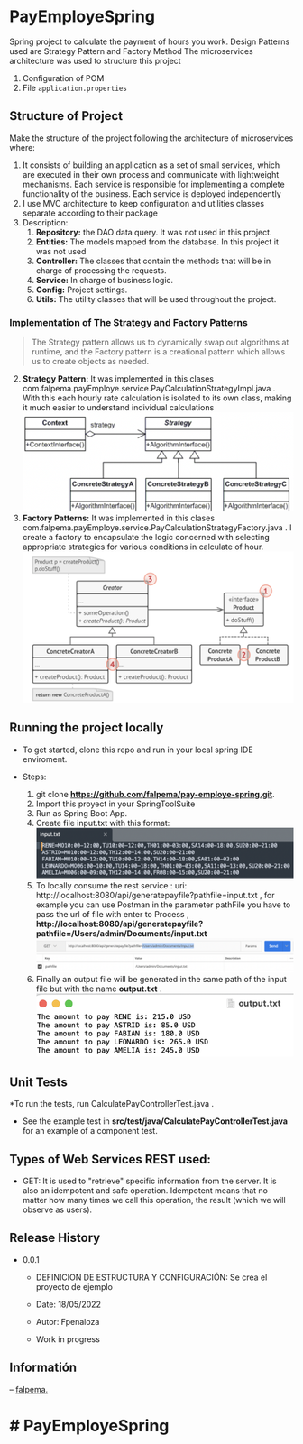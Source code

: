 # PayEmployeSpring

Spring project to calculate the payment of hours you work. Design Patterns used are Strategy Pattern and Factory Method
The microservices architecture was used to structure this project

1.  Configuration of POM
2.  File `application.properties`


## Structure of Project

Make the structure of the project following the architecture of microservices where:
1. It consists of building an application as a set of small services, which are executed in their own process and communicate with lightweight mechanisms. Each service is responsible for implementing a complete functionality of the business. Each service is deployed independently
2. I use MVC architecture to keep configuration and utilities classes separate according to their package
3. Description:
     1. **Repository:** the DAO data query. It was not used in this project.
     2. **Entities:** The models mapped from the database. In this project it was not used
     3. **Controller:** The classes that contain the methods that will be in charge of processing the requests.
     4. **Service:** In charge of business logic.
     5. **Config:** Project settings.
     6. **Utils:** The utility classes that will be used throughout the project.
    

### Implementation of The Strategy and Factory Patterns

>  The Strategy pattern allows us to dynamically swap out algorithms at runtime, and the Factory pattern is a creational pattern which allows us to create objects as needed.

2.   **Strategy Pattern:** It was implemented in this clases com.falpema.payEmploye.service.PayCalculationStrategyImpl.java .  With this each hourly rate calculation is isolated to its own class, making it much easier to understand individual calculations
![FormatOuput](picts/strategyPattern.png "strategyPattern")
3.   **Factory Patterns:** It was implemented in this clases com.falpema.payEmploye.service.PayCalculationStrategyFactory.java . I create a factory to encapsulate the logic concerned with selecting appropriate strategies for various conditions in calculate of hour.
![FormatOuput](picts/factoryMethod.png "FactoryMethod")


## Running the project locally 

* To get started, clone this repo and run in your local spring IDE enviroment.
* Steps:

    1. git clone  **https://github.com/falpema/pay-employe-spring.git**. 
    2. Import this proyect in your SpringToolSuite
    3. Run as Spring Boot App.
    4. Create file input.txt with this format:
    ![FormatInput](picts/inputFormat.png "Input.txt Format")
    4. To locally consume the rest service :  uri: http://localhost:8080/api/generatepayfile?pathfile=input.txt , for example you can use Postman in the parameter pathFile you have to pass the url of file with enter to Process , **http://localhost:8080/api/generatepayfile?pathfile=/Users/admin/Documents/input.txt**
    ![FormatOuput](picts/consumeService.png "Consume Service")
    5. Finally an output file will be generated in the same path of the input file but with the name **output.txt** .
    ![FormatOuput](picts/outputFormat.png "Output.txt Format")

## Unit Tests
*To run the tests, run CalculatePayControllerTest.java .

* See the example test in **src/test/java/CalculatePayControllerTest.java** for an example of a component test.




## Types of Web Services REST used:

* GET: It is used to "retrieve" specific information from the server. It is also an idempotent and safe operation. Idempotent means that no matter how many times we call this operation, the result (which we will observe as users).



## Release History

* 0.0.1
    * DEFINICION DE ESTRUCTURA Y CONFIGURACIÓN: Se crea el proyecto de ejemplo
    * Date: 18/05/2022
    * Autor: Fpenaloza

    * Work in progress

## Informatión

–  [falpema.](https://github.com/falpema)
# # PayEmployeSpring


